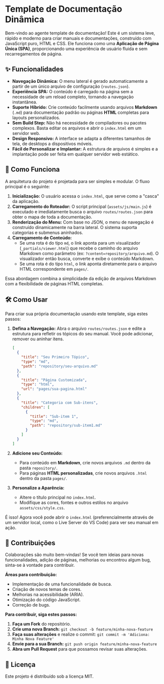 # Template de Documentação Dinâmica

Bem-vindo ao agente template de documentação! Este é um sistema leve, rápido e moderno para criar manuais e documentações, construído com JavaScript puro, HTML e CSS. Ele funciona como uma **Aplicação de Página Única (SPA)**, proporcionando uma experiência de usuário fluida e sem recarregamentos de página.

## ✨ Funcionalidades

*   **Navegação Dinâmica:** O menu lateral é gerado automaticamente a partir de um único arquivo de configuração (`routes.json`).
*   **Experiência SPA:** O conteúdo é carregado na página sem a necessidade de um reload completo, tornando a navegação instantânea.
*   **Suporte Híbrido:** Crie conteúdo facilmente usando arquivos **Markdown** (`.md`) para documentação padrão ou páginas **HTML** completas para layouts personalizados.
*   **Sem Build Step:** Não há necessidade de compiladores ou pacotes complexos. Basta editar os arquivos e abrir o `index.html` em um servidor web.
*   **Design Responsivo:** A interface se adapta a diferentes tamanhos de tela, de desktops a dispositivos móveis.
*   **Fácil de Personalizar e Implantar:** A estrutura de arquivos é simples e a implantação pode ser feita em qualquer servidor web estático.

## 🚀 Como Funciona

A arquitetura do projeto é projetada para ser simples e modular. O fluxo principal é o seguinte:

1.  **Inicialização:** O usuário acessa o `index.html`, que serve como a "casca" da aplicação.
2.  **Carregamento do Roteador:** O script principal (`assets/js/main.js`) é executado e imediatamente busca o arquivo `routes/routes.json` para obter o mapa de toda a documentação.
3.  **Renderização do Menu:** Com base no JSON, o menu de navegação é construído dinamicamente na barra lateral. O sistema suporta categorias e submenus aninhados.
4.  **Carregamento de Conteúdo:**
    *   Se uma rota é do tipo `md`, o link aponta para um visualizador (`_partials/viewer.html`) que recebe o caminho do arquivo Markdown como parâmetro (ex: `?content=repository/arquivo.md`). O visualizador então busca, converte e exibe o conteúdo Markdown.
    *   Se uma rota é do tipo `html`, o link aponta diretamente para o arquivo HTML correspondente em `pages/`.

Essa abordagem combina a simplicidade da edição de arquivos Markdown com a flexibilidade de páginas HTML completas.

## 🛠️ Como Usar

Para criar sua própria documentação usando este template, siga estes passos:

1.  **Defina a Navegação:**
    Abra o arquivo `routes/routes.json` e edite a estrutura para refletir os tópicos do seu manual. Você pode adicionar, remover ou aninhar itens.

    ```json
    [
      {
        "title": "Seu Primeiro Tópico",
        "type": "md",
        "path": "repository/seu-arquivo.md"
      },
      {
        "title": "Página Customizada",
        "type": "html",
        "url": "pages/sua-pagina.html"
      },
      {
        "title": "Categoria com Sub-itens",
        "children": [
          {
            "title": "Sub-item 1",
            "type": "md",
            "path": "repository/sub-item1.md"
          }
        ]
      }
    ]
    ```

2.  **Adicione seu Conteúdo:**
    *   Para conteúdo em **Markdown**, crie novos arquivos `.md` dentro da pasta `repository/`.
    *   Para páginas **HTML personalizadas**, crie novos arquivos `.html` dentro da pasta `pages/`.

3.  **Personalize a Aparência:**
    *   Altere o título principal no `index.html`.
    *   Modifique as cores, fontes e outros estilos no arquivo `assets/css/style.css`.

É isso! Agora você pode abrir o `index.html` (preferencialmente através de um servidor local, como o Live Server do VS Code) para ver seu manual em ação.

## 🤝 Contribuições

Colaborações são muito bem-vindas! Se você tem ideias para novas funcionalidades, adição de páginas, melhorias ou encontrou algum bug, sinta-se à vontade para contribuir.

**Áreas para contribuição:**
*   Implementação de uma funcionalidade de busca.
*   Criação de novos temas de cores.
*   Melhorias na acessibilidade (ARIA).
*   Otimização do código JavaScript.
*   Correção de bugs.

**Para contribuir, siga estes passos:**

1.  **Faça um Fork** do repositório.
2.  **Crie uma nova Branch:** `git checkout -b feature/minha-nova-feature`
3.  **Faça suas alterações** e realize o commit: `git commit -m 'Adiciona: Minha Nova Feature'`
4.  **Envie para a sua Branch:** `git push origin feature/minha-nova-feature`
5.  **Abra um Pull Request** para que possamos revisar suas alterações.

## 📄 Licença

Este projeto é distribuído sob a licença MIT.
